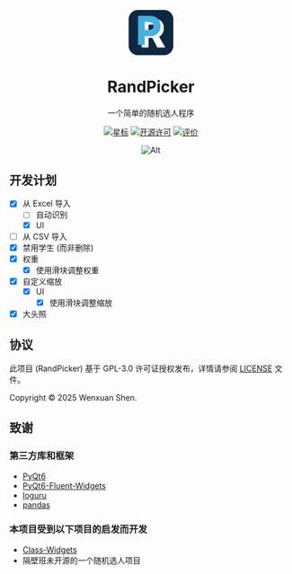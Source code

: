 <p align="center">
  <img width="16%" align="center" src="img/Logo.png" alt="logo">
</p>
  <h1 align="center">
  RandPicker
</h1>
<p align="center">
 一个简单的随机选人程序
</p>
<div align="center">

[![星标](https://img.shields.io/github/stars/xuanxuan1231/RandPicker?style=for-the-badge&color=orange&label=星标)](https://github.com/xuanxuan1231/RandPicker)
[![开源许可](https://img.shields.io/badge/license-GPLv3-blue.svg?label=开源许可证&style=for-the-badge)](https://github.com/xuanxuan1231/RandPicker?tab=GPL-3.0-1-ov-file)
[![评价](https://img.shields.io/badge/comment-SHIT-brown.svg?label=作者锐评&style=for-the-badge)](https://github.com/xuanxuan1231/RandPicker)

![Alt](https://repobeats.axiom.co/api/embed/ff60ad27c90fd6c3b3cd25ec6b25816277fcd45e.svg "Repobeats analytics image")

</div>

## 开发计划
- [x] 从 Excel 导入
  - [ ] 自动识别
  - [x] UI
- [ ] 从 CSV 导入
- [x] 禁用学生 (而非删除)
- [x] 权重
  - [x] 使用滑块调整权重
- [x] 自定义缩放
  - [x] UI
    - [x] 使用滑块调整缩放
- [x] 大头照

## 协议
此项目 (RandPicker) 基于 GPL-3.0 许可证授权发布，详情请参阅 [LICENSE](LICENSE) 文件。

Copyright © 2025 Wenxuan Shen.

## 致谢
### 第三方库和框架
- [PyQt6](https://pypi.org/project/PyQt6)  
- [PyQt6-Fluent-Widgets](https://pypi.org/project/PyQt6-Fluent-Widgets)  
- [loguru](https://pypi.org/project/loguru)  
- [pandas](https://pypi.org/project/pandas)  

### 本项目受到以下项目的启发而开发
- [Class-Widgets](https://github.com/Class-Widgets/Class-Widgets)
- 隔壁班未开源的一个随机选人项目
